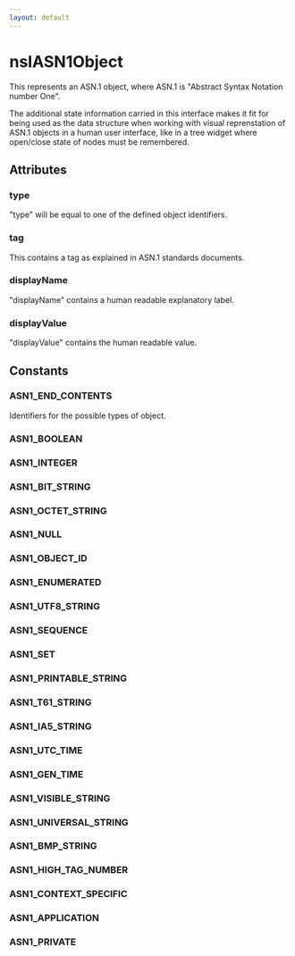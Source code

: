 ```yaml
---
layout: default
---
```


# nsIASN1Object #

This represents an ASN.1 object,
where ASN.1 is "Abstract Syntax Notation number One".

The additional state information carried in this interface
makes it fit for being used as the data structure
when working with visual reprenstation of ASN.1 objects
in a human user interface, like in a tree widget
where open/close state of nodes must be remembered.


## Attributes ##

### type ###

 "type" will be equal to one of the defined object identifiers.


### tag ###

 This contains a tag as explained in ASN.1 standards documents.


### displayName ###

 "displayName" contains a human readable explanatory label.


### displayValue ###

 "displayValue" contains the human readable value.


## Constants ##

### ASN1_END_CONTENTS ###

 Identifiers for the possible types of object.


### ASN1_BOOLEAN ###

### ASN1_INTEGER ###

### ASN1_BIT_STRING ###

### ASN1_OCTET_STRING ###

### ASN1_NULL ###

### ASN1_OBJECT_ID ###

### ASN1_ENUMERATED ###

### ASN1_UTF8_STRING ###

### ASN1_SEQUENCE ###

### ASN1_SET ###

### ASN1_PRINTABLE_STRING ###

### ASN1_T61_STRING ###

### ASN1_IA5_STRING ###

### ASN1_UTC_TIME ###

### ASN1_GEN_TIME ###

### ASN1_VISIBLE_STRING ###

### ASN1_UNIVERSAL_STRING ###

### ASN1_BMP_STRING ###

### ASN1_HIGH_TAG_NUMBER ###

### ASN1_CONTEXT_SPECIFIC ###

### ASN1_APPLICATION ###

### ASN1_PRIVATE ###
